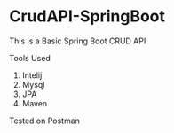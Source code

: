 # CrudAPI-SpringBoot
This is a Basic Spring Boot CRUD API

Tools Used
1. Intelij
2. Mysql
3. JPA
4. Maven

Tested on Postman
